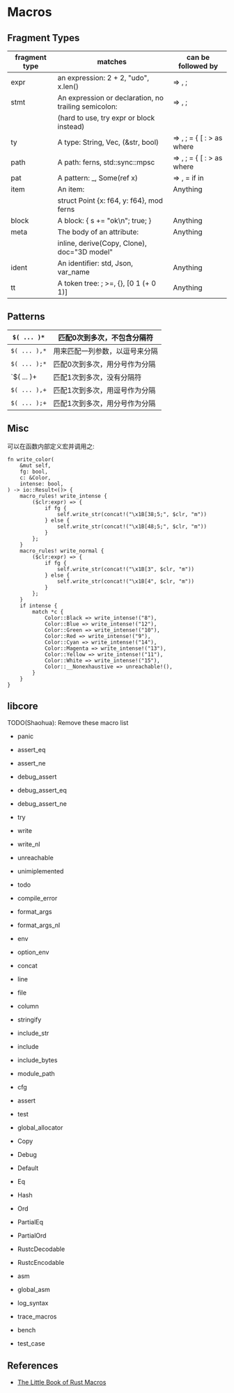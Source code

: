 # Macros

## Fragment Types

| fragment type | matches                                              | can be followed by                   |
|----------------|------------------------------------------------------|--------------------------------------|
| expr           | an expression: 2 + 2, "udo", x.len()                 | => , ;                               |
| stmt           | An expression or declaration, no trailing semicolon: | => , ;                               |
|                | (hard to use, try expr or block instead)             |                                      |
| ty             | A type: String, Vec<u8>, (&str, bool)                | => , ; =            { [ : > as where |
| path           | A path: ferns, std::sync::mpsc                       | => , ; =            { [ : > as where |
| pat            | A pattern: _, Some(ref x)                            | => , =              if in            |
| item           | An item:                                             | Anything                             |
|                | struct Point {x: f64, y: f64}, mod ferns             |                                      |
| block          | A block: { s += "ok\n"; true; }                      | Anything                             |
| meta           | The body of an attribute:                            | Anything                             |
|                | inline, derive(Copy, Clone), doc="3D model"          |                                      |
| ident          | An identifier: std, Json, var_name                   | Anything                             |
| tt             | A token tree: ; >=, {}, [0 1 (+ 0 1)]                | Anything                             |

## Patterns

| `$( ... )*`  | 匹配0次到多次，不包含分隔符  |
|--------------|-----------------|
| `$( ... ),*` | 用来匹配一列参数，以逗号来分隔 |
| `$( ... );*` | 匹配0次到多次，用分号作为分隔 |
| `$( ... )+   | 匹配1次到多次，没有分隔符   |
| `$( ... ),+` | 匹配1次到多次，用逗号作为分隔 |
| `$( ... );+` | 匹配1次到多次，用分号作为分隔 |

## Misc

可以在函数内部定义宏并调用之:

```rust, ignore
fn write_color(
    &mut self,
    fg: bool,
    c: &Color,
    intense: bool,
) -> io::Result<()> {
    macro_rules! write_intense {
        ($clr:expr) => {
            if fg {
                self.write_str(concat!("\x1B[38;5;", $clr, "m"))
            } else {
                self.write_str(concat!("\x1B[48;5;", $clr, "m"))
            }
        };
    }
    macro_rules! write_normal {
        ($clr:expr) => {
            if fg {
                self.write_str(concat!("\x1B[3", $clr, "m"))
            } else {
                self.write_str(concat!("\x1B[4", $clr, "m"))
            }
        };
    }
    if intense {
        match *c {
            Color::Black => write_intense!("8"),
            Color::Blue => write_intense!("12"),
            Color::Green => write_intense!("10"),
            Color::Red => write_intense!("9"),
            Color::Cyan => write_intense!("14"),
            Color::Magenta => write_intense!("13"),
            Color::Yellow => write_intense!("11"),
            Color::White => write_intense!("15"),
            Color::__Nonexhaustive => unreachable!(),
        }
    }
}
```

## libcore

TODO(Shaohua): Remove these macro list

* panic
* assert_eq
* assert_ne
* debug_assert
* debug_assert_eq
* debug_assert_ne
* try
* write
* write_nl
* unreachable
* unimiplemented
* todo

* compile_error
* format_args
* format_args_nl
* env
* option_env
* concat
* line
* file
* column
* stringify
* include_str
* include
* include_bytes
* module_path
* cfg
* assert
* test
* global_allocator

* Copy
* Debug
* Default
* Eq
* Hash
* Ord
* PartialEq
* PartialOrd
* RustcDecodable
* RustcEncodable

* asm
* global_asm
* log_syntax
* trace_macros
* bench
* test_case

## References

* [The Little Book of Rust Macros](https://danielkeep.github.io/tlborm/book/README.html)
